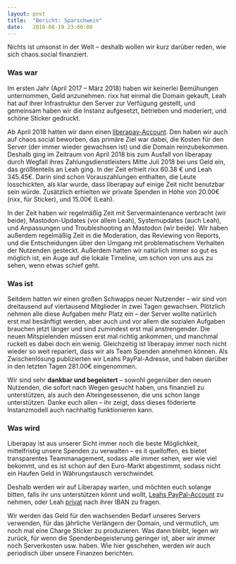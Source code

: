```yaml
---
layout: post
title:  "Bericht: Sparschwein"
date:   2018-08-19 23:00:00
---
```


Nichts ist umsonst in der Welt – deshalb wollen wir kurz darüber reden, wie sich chaos.social finanziert.

### Was war

Im ersten Jahr (April 2017 – März 2018) haben wir keinerlei Bemühungen unternommen, Geld anzunehmen. rixx hat einmal die
Domain gekauft, Leah hat auf ihrer Infrastruktur den Server zur Verfügung gestellt, und gemeinsam haben wir die Instanz
aufgesetzt, betrieben und moderiert, und schöne Sticker gedruckt.

Ab April 2018 hatten wir dann einen [liberapay-Account](https://liberapay.org/chaos.social). Den haben wir auch auf
chaos.social beworben, das primäre Ziel war dabei, die Kosten für den Server (der immer wieder gewachsen ist) und die
Domain reinzubekommen. Deshalb ging im Zeitraum von April 2018 bis zum Ausfall von liberapay durch Wegfall ihres
Zahlungsdienstleisters Mitte Juli 2018 bei uns Geld ein, das größtenteils an Leah ging. In der Zeit erhielt rixx 60.38 €
und Leah 345.45€. Darin sind schon Vorauszahlungen enthalten, die Leute losschickten, als klar wurde, dass liberapay auf
einige Zeit nicht benutzbar sein würde. Zusätzlich erhielten wir private Spenden in Höhe von 20.00€ (rixx, für Sticker), und 15.00€ (Leah).

In der Zeit haben wir regelmäßig Zeit mit Servermaintenance verbracht (wir beide), Mastodon-Updates (vor allem Leah),
Systemupdates (auch Leah), und Anpassungen und Troubleshooting an Mastodon (wir beide). Wir haben außerdem regelmäßig
Zeit in die Moderation, das Reviewing von Reports, und die Entscheidungen über den Umgang mit problematischem Verhalten
der Nutzenden gesteckt. Außerdem hatten wir natürlich immer so gut es möglich ist, ein Auge auf die lokale Timeline, um
schon von uns aus zu sehen, wenn etwas schief geht.

### Was ist

Seitdem hatten wir einen großen Schwapps neuer Nutzender – wir sind von dreitausend auf viertausend Mitglieder in zwei
Tagen gewachsen. Plötzlich nehmen alle diese Aufgaben mehr Platz ein – der Server wollte natürlich erst mal besänftigt
werden, aber auch und vor allem die sozialen Aufgaben brauchen jetzt länger und sind zumindest erst mal anstrengender.
Die neuen Mitspielenden müssen erst mal richtig ankommen, und manchmal ruckelt es dabei doch ein wenig. Gleichzeitig ist
liberapay immer noch nicht wieder so weit repariert, dass wir als Team Spenden annehmen können. Als Zwischenlösung
publizierten wir Leahs PayPal-Adresse, und haben darüber in den letzten Tagen 281.00€ eingenommen.

Wir sind sehr **dankbar und begeistert** – sowohl gegenüber den neuen Nutzenden, die sofort nach Wegen gesucht haben, uns
finanziell zu unterstützen, als auch den Alteingesessenen, die uns schon lange unterstützen. Danke euch allen – ihr
zeigt, dass dieses föderierte Instanzmodell auch nachhaltig funktionieren kann.

### Was wird

Liberapay ist aus unserer Sicht immer noch die beste Möglichkeit, mittelfristig unsere Spenden zu verwalten – es it
quelloffen, es bietet transparentes Teammanagement, sodass alle immer sehen, wer wie viel bekommt, und es ist schon auf
den Euro-Markt abgestimmt, sodass nicht ein Haufen Geld in Währungstausch verschwindet.

Deshalb werden wir auf Liberapay warten, und möchten euch solange bitten, falls ihr uns unterstützen könnt und wollt,
[Leahs PayPal-Account](https://paypal.me/leahoswald) zu nehmen, oder Leah [privat](https://chaos.social/@leah) nach ihrer IBAN zu fragen.

Wir werden das Geld für den wachsenden Bedarf unseres Servers verwenden, für das jährliche Verlängern der Domain, und
vermutlich, um noch mal eine Charge Sticker zu produzieren. Was dann bleibt, legen wir zurück, für wenn die
Spendenbegeisterung geringer ist, aber wir immer noch Serverkosten usw. haben. Wie hier geschehen, werden wir auch
periodisch über unsere Finanzen berichten.
